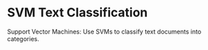 # SVM Text Classification
Support Vector Machines: Use SVMs to classify text documents into categories.
